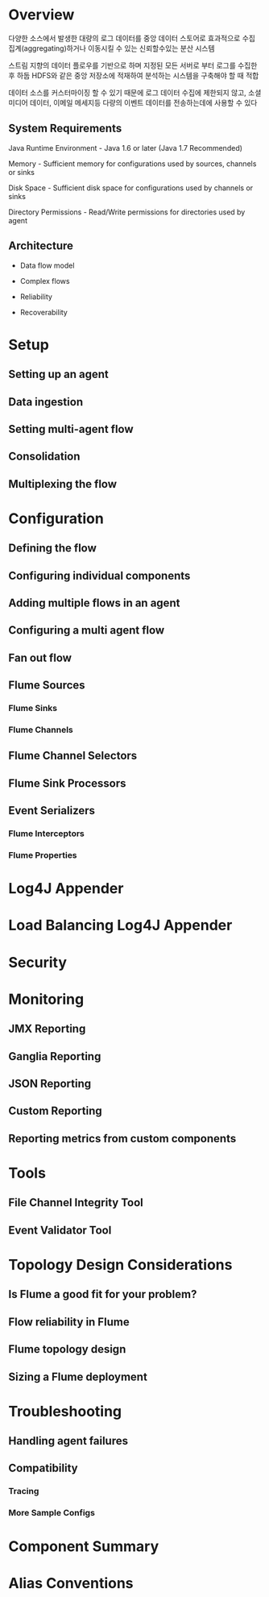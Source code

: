 # Overview

다양한 소스에서 발생한 대량의 로그 데이터를 중앙 데이터 스토어로 효과적으로 수집 집계(aggregating)하거나 이동시킬 수 있는 신뢰할수있는 분산 시스템

스트림 지향의 데이터 플로우를 기반으로 하며 지정된 모든 서버로 부터 로그를 수집한 후 하둡 HDFS와 같은 중앙 저장소에 적재하여 분석하는 시스템을 구축해야 할 때 적합

데이터 소스를 커스터마이징 할 수 있기 때문에 로그 데이터 수집에 제한되지 않고, 소셜미디어 데이터, 이메일 메세지등 다량의 이벤트 데이터를 전송하는데에 사용할 수 있다

## System Requirements

Java Runtime Environment - Java 1.6 or later (Java 1.7 Recommended)

Memory - Sufficient memory for configurations used by sources, channels or sinks

Disk Space - Sufficient disk space for configurations used by channels or sinks

Directory Permissions - Read/Write permissions for directories used by agent

## Architecture

- Data flow model

- Complex flows

- Reliability

- Recoverability

# Setup
## Setting up an agent
## Data ingestion
## Setting multi-agent flow
## Consolidation
## Multiplexing the flow
# Configuration
## Defining the flow
## Configuring individual components
## Adding multiple flows in an agent
## Configuring a multi agent flow
## Fan out flow
## Flume Sources
### Flume Sinks
### Flume Channels
## Flume Channel Selectors
## Flume Sink Processors
## Event Serializers
### Flume Interceptors
### Flume Properties
# Log4J Appender
# Load Balancing Log4J Appender
# Security
# Monitoring
## JMX Reporting
## Ganglia Reporting
## JSON Reporting
## Custom Reporting
## Reporting metrics from custom components
# Tools
## File Channel Integrity Tool
## Event Validator Tool
# Topology Design Considerations
## Is Flume a good fit for your problem?
## Flow reliability in Flume
## Flume topology design
## Sizing a Flume deployment
# Troubleshooting
## Handling agent failures
## Compatibility
### Tracing
### More Sample Configs
# Component Summary
# Alias Conventions